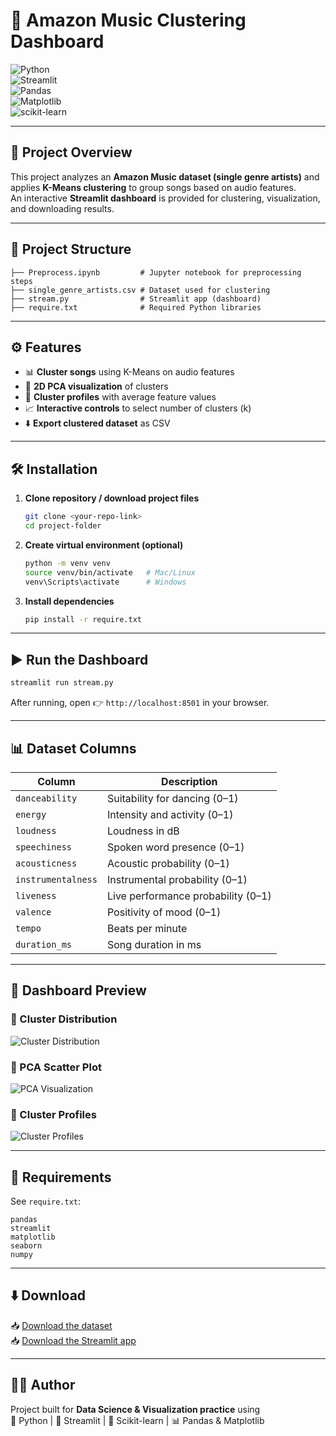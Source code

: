 # 🎵 Amazon Music Clustering Dashboard  

![Python](https://img.shields.io/badge/Python-3.8+-blue?logo=python)  
![Streamlit](https://img.shields.io/badge/Streamlit-App-red?logo=streamlit)  
![Pandas](https://img.shields.io/badge/Pandas-Data%20Analysis-150458?logo=pandas)  
![Matplotlib](https://img.shields.io/badge/Matplotlib-Visualization-yellow?logo=plotly)  
![scikit-learn](https://img.shields.io/badge/Scikit--Learn-ML-orange?logo=scikit-learn)  

---

## 📌 Project Overview  
This project analyzes an **Amazon Music dataset (single genre artists)** and applies **K-Means clustering** to group songs based on audio features.  
An interactive **Streamlit dashboard** is provided for clustering, visualization, and downloading results.  

---

## 📂 Project Structure  
```
├── Preprocess.ipynb         # Jupyter notebook for preprocessing steps
├── single_genre_artists.csv # Dataset used for clustering
├── stream.py                # Streamlit app (dashboard)
├── require.txt              # Required Python libraries
```

---

## ⚙️ Features  
- 📊 **Cluster songs** using K-Means on audio features  
- 🎨 **2D PCA visualization** of clusters  
- 📌 **Cluster profiles** with average feature values  
- 📈 **Interactive controls** to select number of clusters (k)  
- ⬇️ **Export clustered dataset** as CSV  

---

## 🛠️ Installation  

1. **Clone repository / download project files**  
   ```bash
   git clone <your-repo-link>
   cd project-folder
   ```

2. **Create virtual environment (optional)**  
   ```bash
   python -m venv venv
   source venv/bin/activate   # Mac/Linux
   venv\Scripts\activate      # Windows
   ```

3. **Install dependencies**  
   ```bash
   pip install -r require.txt
   ```

---

## ▶️ Run the Dashboard  
```bash
streamlit run stream.py
```

After running, open 👉 `http://localhost:8501` in your browser.  

---

## 📊 Dataset Columns  
| Column          | Description |
|-----------------|-------------|
| `danceability`  | Suitability for dancing (0–1) |
| `energy`        | Intensity and activity (0–1) |
| `loudness`      | Loudness in dB |
| `speechiness`   | Spoken word presence (0–1) |
| `acousticness`  | Acoustic probability (0–1) |
| `instrumentalness` | Instrumental probability (0–1) |
| `liveness`      | Live performance probability (0–1) |
| `valence`       | Positivity of mood (0–1) |
| `tempo`         | Beats per minute |
| `duration_ms`   | Song duration in ms |

---

## 📸 Dashboard Preview  

### 🔹 Cluster Distribution  
![Cluster Distribution](images/cluster_distribution.png)  

### 🔹 PCA Scatter Plot  
![PCA Visualization](images/pca_plot.png)  

### 🔹 Cluster Profiles  
![Cluster Profiles](images/cluster_profiles.png)  

---

## 📎 Requirements  
See `require.txt`:  
```
pandas
streamlit
matplotlib
seaborn
numpy
```

---

## ⬇️ Download  
📥 [Download the dataset](single_genre_artists.csv)  
📥 [Download the Streamlit app](stream.py)  

---

## 🧑‍💻 Author  
Project built for **Data Science & Visualization practice** using  
🐍 Python | 🚀 Streamlit | 🤖 Scikit-learn | 📊 Pandas & Matplotlib  
